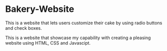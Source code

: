 # Bakery-Website
This is a website that lets users customize their cake by using radio buttons and check boxes.

This is a website that showcase my capability with creating a pleasing website using HTML, CSS and Javascipt.
